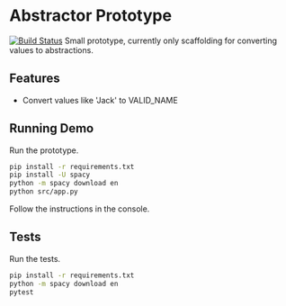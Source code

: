 # Abstractor Prototype
[![Build Status](https://travis-ci.org/AITestingOrg/abstractor.svg?branch=master)](https://travis-ci.org/AITestingOrg/abstractor)
Small prototype, currently only scaffolding for converting values to abstractions.

## Features
* Convert values like 'Jack' to VALID_NAME

## Running Demo
Run the prototype.
```bash
pip install -r requirements.txt
pip install -U spacy
python -m spacy download en
python src/app.py
``` 
Follow the instructions in the console.

## Tests
Run the tests.
```bash
pip install -r requirements.txt
python -m spacy download en
pytest
```
